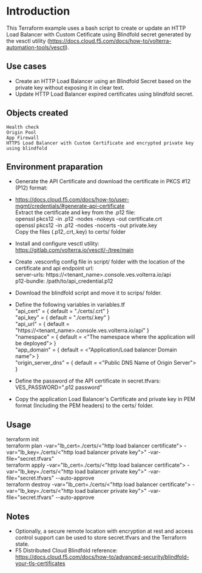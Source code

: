 # Introduction  
This Terraform example uses a bash script to create or update an HTTP Load Balancer with Custom Cetificate using Blindfold secret generated by the vesctl utility (https://docs.cloud.f5.com/docs/how-to/volterra-automation-tools/vesctl).  

## Use cases
- Create an HTTP Load Balancer using an Blindfold Secret based on the private key without exposing it in clear text.  
- Update HTTP Load Balancer expired certificates using blindfold secret.  

## Objects created
    Health check
    Origin Pool  
    App Firewall  
    HTTPS Load Balancer with Custom Certificate and encrypted private key using blindfold  

## Environment praparation 

- Generate the API Certificate and download the certificate in PKCS #12 (P12) format:  
- https://docs.cloud.f5.com/docs/how-to/user-mgmt/credentials/#generate-api-certificate  
  Extract the certificate and key from the .p12 file:  
	openssl pkcs12 -in <filename>.p12 -nodes -nokeys -out certificate.crt  
	openssl pkcs12 -in <filename>.p12 -nodes -nocerts -out private.key  
  Copy the files (.p12,.crt,.key) to certs/ folder  

- Install and configure vesctl utility: https://gitlab.com/volterra.io/vesctl/-/tree/main  

- Create .vesconfig config file in script/ folder with the location of the certificate and api endpoint url:  
  server-urls: https://<tenant_name>.console.ves.volterra.io/api  
  p12-bundle: /path/to/api_credential.p12  

- Download the blindfold script and move it to scrips/ folder.  

- Define the following variables in variables.tf  
    "api_cert" = { default = "./certs/<api credential certificate>.crt" }  
    "api_key" = { default = "./certs/<api credential key>.key" }  
    "api_url" = { default = "https://<tenant_name>.console.ves.volterra.io/api" }  
    "namespace" = { default = <"The namespace where the application will be deployed"> }  
    "app_domain" = { default = <"Application/Load balancer Domain name"> }  
    "origin_server_dns" = { default = <"Public DNS Name of Origin Server"> }  

- Define the password of the API certificate in secret.tfvars:  
  VES_PASSWORD=".p12 password"  

- Copy the application Load Balancer's Certificate and private key in PEM format (Including the PEM headers) to the certs/ folder.  

## Usage   
terraform init  
terraform plan -var="lb_cert=./certs/<"http load balancer certificate"> -var="lb_key=./certs/<"http load balancer private key">" -var-file="secret.tfvars"  
terraform apply -var="lb_cert=./certs/<"http load balancer certificate"> -var="lb_key=./certs/<"http load balancer private key">" -var-file="secret.tfvars" --auto-approve  
terraform destroy -var="lb_cert=./certs/<"http load balancer certificate"> -var="lb_key=./certs/<"http load balancer private key">" -var-file="secret.tfvars" --auto-approve

## Notes  
- Optionally, a secure remote location with encryption at rest and access control support can be used to store secret.tfvars and the Terraform state.  
- F5 Distributed Cloud Blindfold reference: https://docs.cloud.f5.com/docs/how-to/advanced-security/blindfold-your-tls-certificates   
